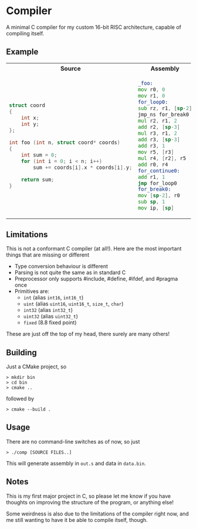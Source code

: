 # Compiler
A minimal C compiler for my custom 16-bit RISC architecture, capable of compiling itself.

## Example

<table>
<tr>
<th>Source</th>
<th>Assembly</th>
</tr>
<tr>
<td>
  
```c
struct coord
{
    int x;
    int y;
};

int foo (int n, struct coord* coords)
{
    int sum = 0;
    for (int i = 0; i < n; i++)
        sum += coords[i].x * coords[i].y;

    return sum;
}
```
  
</td>
<td>

```asm
_foo:
mov r0, 0
mov r1, 0
for_loop0:
sub rz, r1, [sp-2]
jmp_ns for_break0
mul r2, r1, 2
add r2, [sp-3]
mul r3, r1, 2
add r3, [sp-3]
add r3, 1
mov r5, [r3]
mul r4, [r2], r5
add r0, r4
for_continue0:
add r1, 1
jmp for_loop0
for_break0:
mov [sp-2], r0
sub sp, 1
mov ip, [sp]
```

</td>
</tr>
</table>

## Limitations
This is not a conformant C compiler (at all!). Here are the most important things that are missing or different
- Type conversion behaviour is different
- Parsing is not quite the same as in standard C
- Preprocessor only supports #include, #define, #ifdef, and #pragma once
- Primitives are:
  - `int` (alias `int16`, `int16_t`)
  - `uint` (alias `uint16`, `uint16_t`, `size_t`, `char`)
  - `int32` (alias `int32_t`)
  - `uint32` (alias `uint32_t`)
  - `fixed` (8.8 fixed point)
  
These are just off the top of my head, there surely are many others!

## Building
Just a CMake project, so 

```
> mkdir bin
> cd bin
> cmake ..
```
followed by
```
> cmake --build .
```

## Usage
There are no command-line switches as of now, so just
```
> ./comp [SOURCE FILES..]
```
This will generate assembly in `out.s` and data in `data.bin`.

## Notes
This is my first major project in C, so please let me know if you have thoughts on improving the structure of the program, or anything else! 

Some weirdness is also due to the limitations of the compiler right now, and me still wanting to have it be able to compile itself, though.
